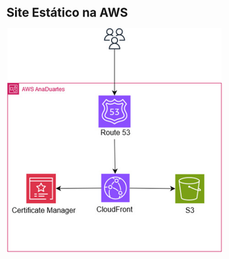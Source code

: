 # Site Estático na AWS

<div align="center">
  <img src= "https://github.com/AnaDuarteS/SiteEstaticoAWS/blob/main/SiteEstatico.jpg" width= 500px>
</div>
